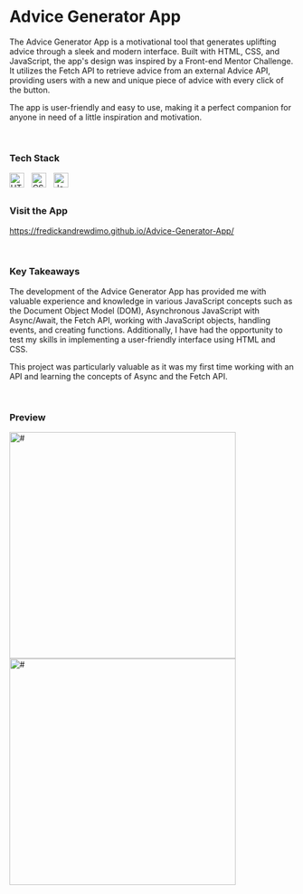 # Advice Generator App

The Advice Generator App is a motivational tool that generates uplifting advice through a sleek and modern interface. Built with HTML, CSS, and JavaScript, the app's design was inspired by a Front-end Mentor Challenge. It utilizes the Fetch API to retrieve advice from an external Advice API, providing users with a new and unique piece of advice with every click of the button.

The app is user-friendly and easy to use, making it a perfect companion for anyone in need of a little inspiration and motivation.

<br>

### Tech Stack

<img align="left" alt="HTML5" width="26px" src="https://cdn.jsdelivr.net/gh/devicons/devicon/icons/html5/html5-original.svg" style="padding-right:10px;" />

<img align="left" alt="CSS3" width="26px" src="https://cdn.jsdelivr.net/gh/devicons/devicon/icons/css3/css3-original.svg" style="padding-right:10px;" />

<img align="left" alt="JavaScript" width="26px" src="https://cdn.jsdelivr.net/gh/devicons/devicon/icons/javascript/javascript-original.svg" style="padding-right:10px;" />

<br>
<br>

### Visit the App

https://fredickandrewdimo.github.io/Advice-Generator-App/

<br>

### Key Takeaways

The development of the Advice Generator App has provided me with valuable experience and knowledge in various JavaScript concepts such as the Document Object Model (DOM), Asynchronous JavaScript with Async/Await, the Fetch API, working with JavaScript objects, handling events, and creating functions. Additionally, I have had the opportunity to test my skills in implementing a user-friendly interface using HTML and CSS.

This project was particularly valuable as it was my first time working with an API and learning the concepts of Async and the Fetch API.

<br>

### Preview

<img align="left" alt="#" width="400px" src="/Users/andrew/Developer/Portfolio/Advice-Generator-App/images/preview-1.png" style="padding-right:20px;"/>

<img align="left" alt="#" width="400px" src="/Users/andrew/Developer/Portfolio/Advice-Generator-App/images/preview-2.png" />
